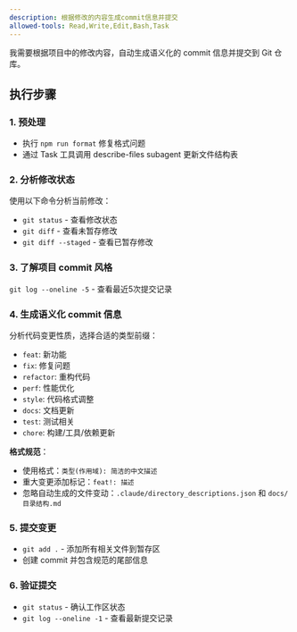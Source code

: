 ```yaml
---
description: 根据修改的内容生成commit信息并提交
allowed-tools: Read,Write,Edit,Bash,Task
---
```


我需要根据项目中的修改内容，自动生成语义化的 commit 信息并提交到 Git 仓库。

## 执行步骤

### 1. 预处理

- 执行 `npm run format` 修复格式问题
- 通过 Task 工具调用 describe-files subagent 更新文件结构表

### 2. 分析修改状态

使用以下命令分析当前修改：

- `git status` - 查看修改状态
- `git diff` - 查看未暂存修改
- `git diff --staged` - 查看已暂存修改

### 3. 了解项目 commit 风格

`git log --oneline -5` - 查看最近5次提交记录

### 4. 生成语义化 commit 信息

分析代码变更性质，选择合适的类型前缀：

- `feat`: 新功能
- `fix`: 修复问题
- `refactor`: 重构代码
- `perf`: 性能优化
- `style`: 代码格式调整
- `docs`: 文档更新
- `test`: 测试相关
- `chore`: 构建/工具/依赖更新

**格式规范**：

- 使用格式：`类型(作用域): 简洁的中文描述`
- 重大变更添加标记：`feat!: 描述`
- 忽略自动生成的文件变动：`.claude/directory_descriptions.json` 和 `docs/目录结构.md`

### 5. 提交变更

- `git add .` - 添加所有相关文件到暂存区
- 创建 commit 并包含规范的尾部信息

### 6. 验证提交

- `git status` - 确认工作区状态
- `git log --oneline -1` - 查看最新提交记录
